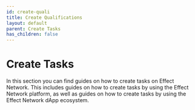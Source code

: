 ```yaml
---
id: create-quali
title: Create Qualifications
layout: default
parent: Create Tasks
has_children: false
---
```


# Create Tasks

In this section you can find guides on how to create tasks on Effect Network. This includes guides on how to create tasks by using the Effect Network platform, as well as guides on how to create tasks by using the Effect Network dApp ecosystem.
